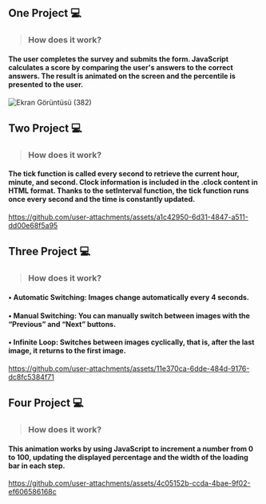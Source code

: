 ## One Project 💻
>### How does it work?
#### The user completes the survey and submits the form. JavaScript calculates a score by comparing the user's answers to the correct answers. The result is animated on the screen and the percentile is presented to the user.
![Ekran Görüntüsü (382)](https://github.com/user-attachments/assets/6f41d2c5-e620-4413-a3c8-33c3366ce75b)

## Two Project 💻
>### How does it work?
#### The tick function is called every second to retrieve the current hour, minute, and second. Clock information is included in the .clock content in HTML format. Thanks to the setInterval function, the tick function runs once every second and the time is constantly updated.
https://github.com/user-attachments/assets/a1c42950-6d31-4847-a511-dd00e68f5a95

## Three Project 💻
>### How does it work?
#### • Automatic Switching: Images change automatically every 4 seconds.
#### • Manual Switching: You can manually switch between images with the “Previous” and “Next” buttons.
#### • Infinite Loop: Switches between images cyclically, that is, after the last image, it returns to the first image.
https://github.com/user-attachments/assets/11e370ca-6dde-484d-9176-dc8fc5384f71

## Four Project 💻
>### How does it work?
#### This animation works by using JavaScript to increment a number from 0 to 100, updating the displayed percentage and the width of the loading bar in each step.
https://github.com/user-attachments/assets/4c05152b-ccda-4bae-9f02-ef606586168c




